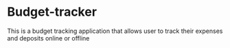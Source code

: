 # Budget-tracker
This is a budget tracking application that allows user to track their expenses and deposits online or offline
